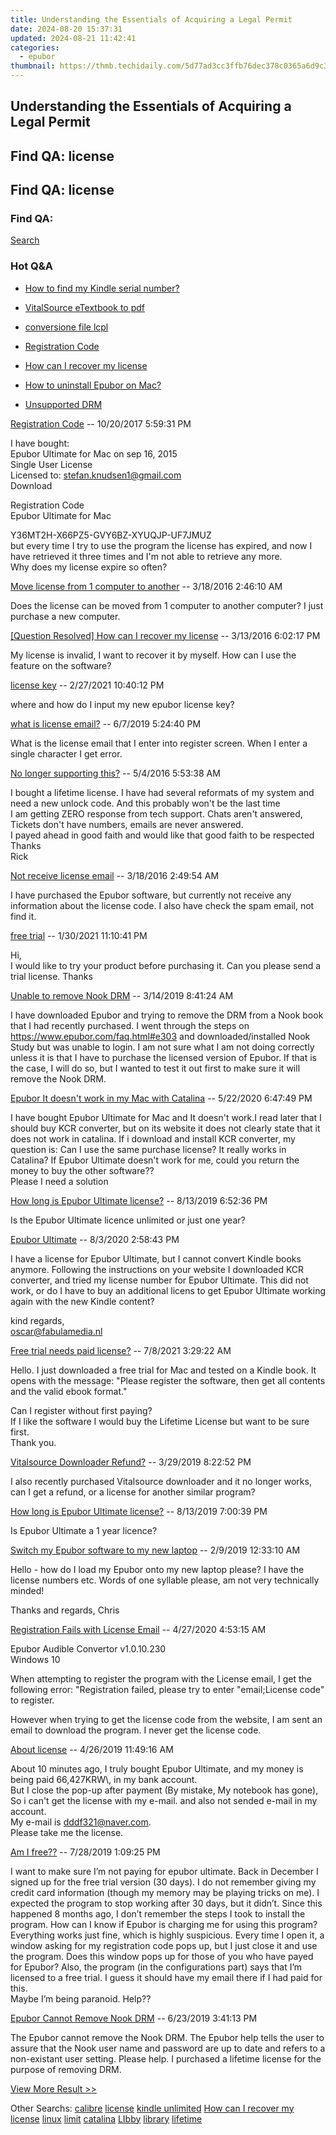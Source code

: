 ```yaml
---
title: Understanding the Essentials of Acquiring a Legal Permit
date: 2024-08-20 15:37:31
updated: 2024-08-21 11:42:41
categories:
  - epubor
thumbnail: https://thmb.techidaily.com/5d77ad3cc3ffb76dec378c0365a6d9c3d6e615b3b95a196e8f26206ebb83676d.jpg
---
```


## Understanding the Essentials of Acquiring a Legal Permit

## Find QA: license



## Find QA: license

### Find QA:

[Search](http://www.epubor.com/Search.aspx?SystemID=46 "Find QA") 

### Hot Q&A

* [How to find my Kindle serial number?](https://tools.techidaily.com/epubor/products/)
* [VitalSource eTextbook to pdf](https://tools.techidaily.com/epubor/products/)
* [conversione file lcpl](https://tools.techidaily.com/epubor/products/)
* [Registration Code](https://tools.techidaily.com/epubor/products/)

* [How can I recover my license](https://tools.techidaily.com/epubor/products/)
* [How to uninstall Epubor on Mac?](https://tools.techidaily.com/epubor/products/)
* [Unsupported DRM](https://tools.techidaily.com/epubor/products/)

[Registration Code](https://tools.techidaily.com/epubor/products/) \-- 10/20/2017 5:59:31 PM 

I have bought:  
 Epubor Ultimate for Mac on sep 16, 2015  
 Single User License  
 Licensed to: stefan.knudsen1@gmail.com  
 Download

 Registration Code  
 Epubor Ultimate for Mac

 Y36MT2H-X66PZ5-GVY6BZ-XYUQJP-UF7JMUZ  
 but every time I try to use the program the license has expired, and now I have retrieved it three times and I'm not able to retrieve any more.  
 Why does my license expire so often?

[Move license from 1 computer to another](https://tools.techidaily.com/epubor/products/) \-- 3/18/2016 2:46:10 AM 

Does the license can be moved from 1 computer to another computer? I just purchase a new computer.

[\[Question Resolved\] How can I recover my license](https://tools.techidaily.com/epubor/products/) \-- 3/13/2016 6:02:17 PM 

My license is invalid, I want to recover it by myself. How can I use the feature on the software?

[license key](https://tools.techidaily.com/epubor/products/) \-- 2/27/2021 10:40:12 PM 

where and how do I input my new epubor license key?

[what is license email?](https://tools.techidaily.com/epubor/products/) \-- 6/7/2019 5:24:40 PM 

What is the license email that I enter into register screen. When I enter a single character I get error.

[No longer supporting this?](https://tools.techidaily.com/epubor/products/) \-- 5/4/2016 5:53:38 AM 

I bought a lifetime license. I have had several reformats of my system and need a new unlock code. And this probably won't be the last time  
 I am getting ZERO response from tech support. Chats aren't answered, Tickets don't have numbers, emails are never answered.  
 I payed ahead in good faith and would like that good faith to be respected  
 Thanks  
 Rick

[Not receive license email](https://tools.techidaily.com/epubor/products/) \-- 3/18/2016 2:49:54 AM 

I have purchased the Epubor software, but currently not receive any information about the license code. I also have check the spam email, not find it. 

[free trial](https://tools.techidaily.com/epubor/products/) \-- 1/30/2021 11:10:41 PM 

Hi,  
 I would like to try your product before purchasing it. Can you please send a trial license. Thanks

[Unable to remove Nook DRM](https://tools.techidaily.com/epubor/products/) \-- 3/14/2019 8:41:24 AM 

I have downloaded Epubor and trying to remove the DRM from a Nook book that I had recently purchased. I went through the steps on https://www.epubor.com/faq.html#e303 and downloaded/installed Nook Study but was unable to login. I am not sure what I am not doing correctly unless it is that I have to purchase the licensed version of Epubor. If that is the case, I will do so, but I wanted to test it out first to make sure it will remove the Nook DRM.

[Epubor It doesn't work in my Mac with Catalina](https://tools.techidaily.com/epubor/products/) \-- 5/22/2020 6:47:49 PM 

I have bought Epubor Ultimate for Mac and It doesn't work.I read later that I should buy KCR converter, but on its website it does not clearly state that it does not work in catalina. If i download and install KCR converter, my question is: Can I use the same purchase license? It really works in Catalina? If Epubor Ultimate doesn't work for me, could you return the money to buy the other software??  
 Please I need a solution 

[How long is Epubor Ultimate license?](https://tools.techidaily.com/epubor/products/) \-- 8/13/2019 6:52:36 PM 

 Is the Epubor Ultimate licence unlimited or just one year?

[Epubor Ultimate](https://tools.techidaily.com/epubor/ultimate/) \-- 8/3/2020 2:58:43 PM 

I have a license for Epubor Ultimate, but I cannot convert Kindle books anymore. Following the instructions on your website I downloaded KCR converter, and tried my license number for Epubor Ultimate. This did not work, or do I have to buy an additional licens to get Epubor Ultimate working again with the new Kindle content?

 kind regards,  
 oscar@fabulamedia.nl

[Free trial needs paid license?](https://tools.techidaily.com/epubor/products/) \-- 7/8/2021 3:29:22 AM 

Hello. I just downloaded a free trial for Mac and tested on a Kindle book. It opens with the message: "Please register the software, then get all contents and the valid ebook format."

 Can I register without first paying?  
 If I like the software I would buy the Lifetime License but want to be sure first.  
 Thank you.

[Vitalsource Downloader Refund?](https://tools.techidaily.com/epubor/products/) \-- 3/29/2019 8:22:52 PM 

I also recently purchased Vitalsource downloader and it no longer works, can I get a refund, or a license for another similar program?

[How long is Epubor Ultimate license?](https://tools.techidaily.com/epubor/products/) \-- 8/13/2019 7:00:39 PM 

Is Epubor Ultimate a 1 year licence?

[Switch my Epubor software to my new laptop](https://tools.techidaily.com/epubor/products/) \-- 2/9/2019 12:33:10 AM 

Hello - how do I load my Epubor onto my new laptop please? I have the license numbers etc. Words of one syllable please, am not very technically minded!

 Thanks and regards, Chris

[Registration Fails with License Email](https://tools.techidaily.com/epubor/products/) \-- 4/27/2020 4:53:15 AM 

Epubor Audible Convertor v1.0.10.230  
 Windows 10

 When attempting to register the program with the License email, I get the following error: "Registration failed, please try to enter "email;License code" to register.

 However when trying to get the license code from the website, I am sent an email to download the program. I never get the license code.

[About license](https://tools.techidaily.com/epubor/products/) \-- 4/26/2019 11:49:16 AM 

About 10 minutes ago, I truly bought Epubor Ultimate, and my money is being paid 66,427KRW\\, in my bank account.  
 But I close the pop-up after payment (By mistake, My notebook has gone), So i can't get the license with my e-mail. and also not sended e-mail in my account.  
 My e-mail is dddf321@naver.com.  
 Please take me the license.

[Am I free??](https://tools.techidaily.com/epubor/products/) \-- 7/28/2019 1:09:25 PM 

I want to make sure I’m not paying for epubor ultimate. Back in December I signed up for the free trial version (30 days). I do not remember giving my credit card information (though my memory may be playing tricks on me). I expected the program to stop working after 30 days, but it didn’t. Since this happened 8 months ago, I don’t remember the steps I took to install the program. How can I know if Epubor is charging me for using this program? Everything works just fine, which is highly suspicious. Every time I open it, a window asking for my registration code pops up, but I just close it and use the program. Does this window pops up for those of you who have payed for Epubor? Also, the program (in the configurations part) says that I’m licensed to a free trial. I guess it should have my email there if I had paid for this.  
 Maybe I’m being paranoid. Help??

[Epubor Cannot Remove Nook DRM](https://tools.techidaily.com/epubor/products/) \-- 6/23/2019 3:41:13 PM 

The Epubor cannot remove the Nook DRM. The Epubor help tells the user to assure that the Nook user name and password are up to date and refers to a non-existant user setting. Please help. I purchased a lifetime license for the purpose of removing DRM.

[View More Result >>](http://www.epubor.com/Search.aspx?Key=license&Page=1&SystemID=46&sortkey=&stype=0&sort=0)

 Other Searchs: [calibre](https://tools.techidaily.com/epubor/products/) [license](https://tools.techidaily.com/epubor/products/) [kindle unlimited](https://tools.techidaily.com/epubor/products/) [How can I recover my license](https://tools.techidaily.com/epubor/products/) [linux](https://tools.techidaily.com/epubor/products/) [limit](https://tools.techidaily.com/epubor/products/) [catalina](https://tools.techidaily.com/epubor/products/) [LIbby](https://tools.techidaily.com/epubor/products/) [library](https://tools.techidaily.com/epubor/products/) [lifetime](https://tools.techidaily.com/epubor/products/)

<ins class="adsbygoogle"
     style="display:block"
     data-ad-format="autorelaxed"
     data-ad-client="ca-pub-7571918770474297"
     data-ad-slot="1223367746"></ins>



<ins class="adsbygoogle"
     style="display:block"
     data-ad-client="ca-pub-7571918770474297"
     data-ad-slot="8358498916"
     data-ad-format="auto"
     data-full-width-responsive="true"></ins>
